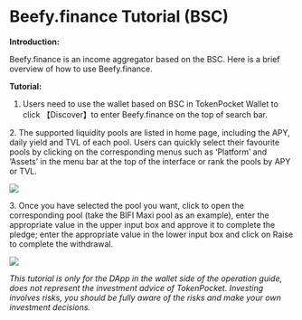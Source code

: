# Beefy.finance Tutorial (BSC)

**Introduction:**&#x20;

Beefy.finance is an income aggregator based on the BSC. Here is a brief overview of how to use Beefy.finance.&#x20;

**Tutorial:**

1. Users need to use the wallet based on BSC in TokenPocket Wallet to click 【Discover】to enter Beefy.finance on the top of search bar.

2\. The supported liquidity pools are listed in home page, including the APY, daily yield and TVL of each pool. Users can quickly select their favourite pools by clicking on the corresponding menus such as ‘Platform’ and ‘Assets’ in the menu bar at the top of the interface or rank the pools by APY or TVL.

![](https://tp-statics.tokenpocket.pro/token/tokenpocket-1619428505229.png)



3\. Once you have selected the pool you want, click to open the corresponding pool (take the BIFI Maxi pool as an example), enter the appropriate value in the upper input box and approve it to complete the pledge; enter the appropriate value in the lower input box and click on Raise to complete the withdrawal.

![](https://tp-statics.tokenpocket.pro/token/tokenpocket-1619428569530.png)



_This tutorial is only for the DApp in the wallet side of the operation guide, does not represent the investment advice of TokenPocket. Investing involves risks, you should be fully aware of the risks and make your own investment decisions._
